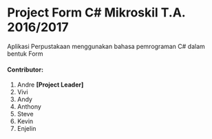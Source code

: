 # Project Form C# Mikroskil T.A. 2016/2017
Aplikasi Perpustakaan menggunakan bahasa pemrograman C# dalam bentuk Form

#### Contributor:
1. Andre **[Project Leader]**
2. Vivi
3. Andy
4. Anthony
5. Steve
6. Kevin
7. Enjelin

